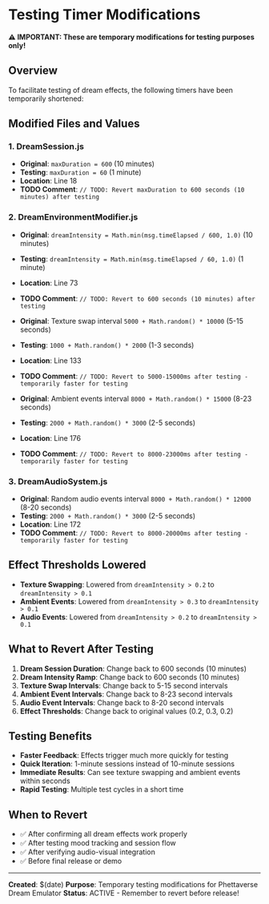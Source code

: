 # Testing Timer Modifications

**⚠️ IMPORTANT: These are temporary modifications for testing purposes only!**

## Overview
To facilitate testing of dream effects, the following timers have been temporarily shortened:

## Modified Files and Values

### 1. DreamSession.js
- **Original**: `maxDuration = 600` (10 minutes)
- **Testing**: `maxDuration = 60` (1 minute)
- **Location**: Line 18
- **TODO Comment**: `// TODO: Revert maxDuration to 600 seconds (10 minutes) after testing`

### 2. DreamEnvironmentModifier.js
- **Original**: `dreamIntensity = Math.min(msg.timeElapsed / 600, 1.0)` (10 minutes)
- **Testing**: `dreamIntensity = Math.min(msg.timeElapsed / 60, 1.0)` (1 minute)
- **Location**: Line 73
- **TODO Comment**: `// TODO: Revert to 600 seconds (10 minutes) after testing`

- **Original**: Texture swap interval `5000 + Math.random() * 10000` (5-15 seconds)
- **Testing**: `1000 + Math.random() * 2000` (1-3 seconds)
- **Location**: Line 133
- **TODO Comment**: `// TODO: Revert to 5000-15000ms after testing - temporarily faster for testing`

- **Original**: Ambient events interval `8000 + Math.random() * 15000` (8-23 seconds)
- **Testing**: `2000 + Math.random() * 3000` (2-5 seconds)
- **Location**: Line 176
- **TODO Comment**: `// TODO: Revert to 8000-23000ms after testing - temporarily faster for testing`

### 3. DreamAudioSystem.js
- **Original**: Random audio events interval `8000 + Math.random() * 12000` (8-20 seconds)
- **Testing**: `2000 + Math.random() * 3000` (2-5 seconds)
- **Location**: Line 172
- **TODO Comment**: `// TODO: Revert to 8000-20000ms after testing - temporarily faster for testing`

## Effect Thresholds Lowered
- **Texture Swapping**: Lowered from `dreamIntensity > 0.2` to `dreamIntensity > 0.1`
- **Ambient Events**: Lowered from `dreamIntensity > 0.3` to `dreamIntensity > 0.1`
- **Audio Events**: Lowered from `dreamIntensity > 0.2` to `dreamIntensity > 0.1`

## What to Revert After Testing

1. **Dream Session Duration**: Change back to 600 seconds (10 minutes)
2. **Dream Intensity Ramp**: Change back to 600 seconds (10 minutes)
3. **Texture Swap Intervals**: Change back to 5-15 second intervals
4. **Ambient Event Intervals**: Change back to 8-23 second intervals
5. **Audio Event Intervals**: Change back to 8-20 second intervals
6. **Effect Thresholds**: Change back to original values (0.2, 0.3, 0.2)

## Testing Benefits
- **Faster Feedback**: Effects trigger much more quickly for testing
- **Quick Iteration**: 1-minute sessions instead of 10-minute sessions
- **Immediate Results**: Can see texture swapping and ambient events within seconds
- **Rapid Testing**: Multiple test cycles in a short time

## When to Revert
- ✅ After confirming all dream effects work properly
- ✅ After testing mood tracking and session flow
- ✅ After verifying audio-visual integration
- ✅ Before final release or demo

---

**Created**: $(date)
**Purpose**: Temporary testing modifications for Phettaverse Dream Emulator
**Status**: ACTIVE - Remember to revert before release!
